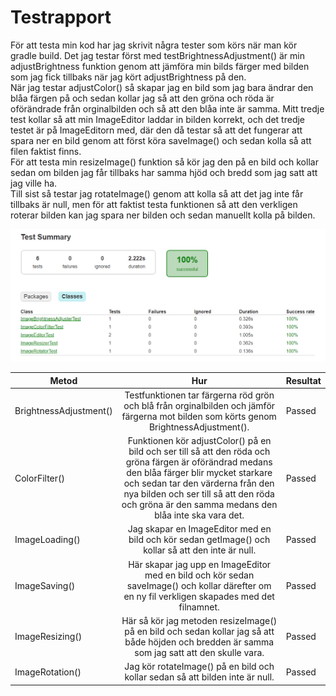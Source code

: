 # Testrapport

För att testa min kod har jag skrivit några tester som körs när man kör gradle build. Det jag testar först med testBrightnessAdjustment() är min adjustBrightness funktion genom att jämföra min bilds färger med bilden som jag fick tillbaks när jag kört adjustBrightness på den.  
När jag testar adjustColor() så skapar jag en bild som jag bara ändrar den blåa färgen på och sedan kollar jag så att den gröna och röda är oförändrade från orginalbilden och så att den blåa inte är samma.
Mitt tredje test kollar så att min ImageEditor laddar in bilden korrekt, och det tredje testet är på ImageEditorn med, där den då testar så att det fungerar att spara ner en bild genom att först köra saveImage() och sedan kolla så att filen faktist finns.  
För att testa min resizeImage() funktion så kör jag den på en bild och kollar sedan om bilden jag får tillbaks har samma hjöd och bredd som jag satt att jag ville ha.  
Till sist så testar jag rotateImage() genom att kolla så att det jag inte får tillbaks är null, men för att faktist testa funktionen så att den verkligen roterar bilden kan jag spara ner bilden och sedan manuellt kolla på bilden.

![Picture of tests](images/test.png)


| Metod                 | Hur               | Resultat    |
| ----------------------|:-----------------:|-------------|
| BrightnessAdjustment()| Testfunktionen tar färgerna röd grön och blå från orginalbilden och jämför färgerna mot bilden som körts genom BrightnessAdjustment().         | Passed      |
| ColorFilter()         | Funktionen kör adjustColor() på en bild och ser till så att den röda och gröna färgen är oförändrad medans den blåa färger blir mycket starkare och sedan tar den värderna från den nya bilden och ser till så att den röda och gröna är den samma medans den blåa inte ska vara det. | Passed |
| ImageLoading()	    | Jag skapar en ImageEditor med en bild och kör sedan getImage() och kollar så att den inte är null.                                             | Passed      |
| ImageSaving()         | Här skapar jag upp en ImageEditor med en bild och kör sedan saveImage() och kollar därefter om en ny fil verkligen skapades med det filnamnet. | Passed      |
| ImageResizing()	    | Här så kör jag metoden resizeImage() på en bild och sedan kollar jag så att både höjden och bredden är samma som jag satt att den skulle vara. | Passed      |
| ImageRotation()	    | Jag kör rotateImage() på en bild och kollar sedan så att bilden inte är null.                                                                  | Passed      |